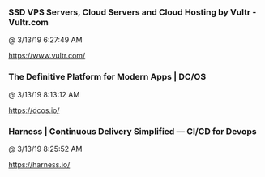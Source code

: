 ﻿

### SSD VPS Servers, Cloud Servers and Cloud Hosting by Vultr - Vultr.com
@ 3/13/19 6:27:49 AM

https://www.vultr.com/



### The Definitive Platform for Modern Apps | DC/OS
@ 3/13/19 8:13:12 AM

https://dcos.io/



### Harness | Continuous Delivery Simplified — CI/CD for Devops
@ 3/13/19 8:25:52 AM

https://harness.io/

